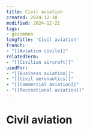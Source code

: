```yaml
---
title: Civil aviation
created: 2024-12-18
modified: 2024-12-21
tags:
- gccommon
longTitle: 'Civil aviation'
french:
- "[[Aviation civile]]"
relatedTerm:
- "[[Civilian aircraft]]"
usedFor:
- "[[Business aviation]]"
- "[[Civil aeronautics]]"
- "[[Commercial aviation]]"
- "[[Recreational aviation]]"
---
```

# Civil aviation
